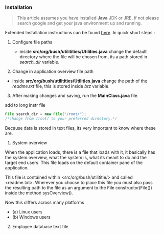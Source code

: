 
### Installation
> This article assumes you have installed **Java** JDK or JRE, if not please search google and get your java environment up and running.

Extended Installation instructions can be found [here]().
In quick short steps :

1. Configure file paths
    - inside __src/org/bush/utilitities/Utilities.java__ change the default directory where the file will be chosen from, its a path stored in _search_dir_ variable.

2. Change in application overview file path
  - inside __src/org/bush/utilitities/Utilities.java__ change the path of the _readme.txt_ file, this is stored inside _brz_ variable.

3. After making changes and saving, run the __MainClass.java__ file.

add to long instr file
~~~java
File search_dir = new File("/root/");
/*change from /root/ to your preferred directory.*/
~~~

Because data is stored in text files, its very important to know where these are.

1. System overview

When the application loads, there is a file that loads with it, it basically has the
system overview, what the system is, what its meant to do and the target end users. This file
loads on the default container pane of the application.

This file is contained within <src/org/bush/utilititie/> and called <readme.txt>. Wherever you choose to
place this file you must also pass the resulting path to the file as an argument to the File constructor(File())
inside the method sysOverview().

Now this differs across many platforms

* (a) Linux users
* (b) Windows users

2. Employee database text file
